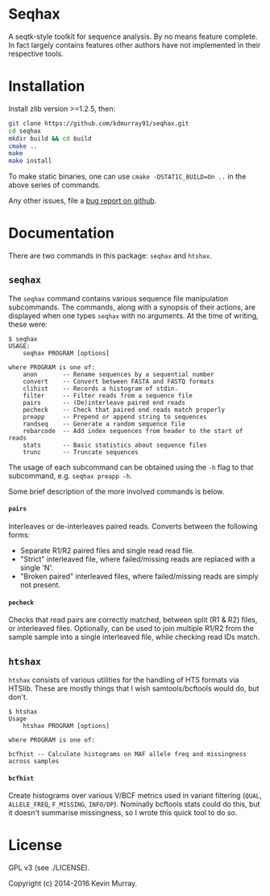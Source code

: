 Seqhax
======

A seqtk-style toolkit for sequence analysis. By no means feature complete. In
fact largely contains features other authors have not implemented in their
respective tools.

Installation
============

Install zlib version >=1.2.5, then:

```bash
git clone https://github.com/kdmurray91/seqhax.git
cd seqhax
mkdir build && cd build
cmake ..
make
make install
```

To make static binaries, one can use `cmake -DSTATIC_BUILD=On ..` in the above series of commands.

Any other issues, file a [bug report on github](https://github.com/kdmurray91/seqhax/issues).

Documentation
=============

There are two commands in this package: `seqhax` and `htshax`. 

## `seqhax`

The `seqhax` command contains various sequence file manipulation subcommands. The commands, along with a synopsis
of their actions, are displayed when one types `seqhax` with no arguments. 
At the time of writing, these were:

```
$ seqhax
USAGE:
    seqhax PROGRAM [options]

where PROGRAM is one of:
    anon       -- Rename sequences by a sequential number
    convert    -- Convert between FASTA and FASTQ formats
    clihist    -- Records a histogram of stdin.
    filter     -- Filter reads from a sequence file
    pairs      -- (De)interleave paired end reads
    pecheck    -- Check that paired end reads match properly
    preapp     -- Prepend or append string to sequences
    randseq    -- Generate a random sequence file
    rebarcode  -- Add index sequences from header to the start of reads
    stats      -- Basic statistics about sequence files
    trunc      -- Truncate sequences
```

The usage of each subcommand can be obtained using the `-h` flag to that
subcommand, e.g. `seqhax preapp -h`. 

Some brief description of the more involved commands is below.

#### `pairs`

Interleaves or de-interleaves paired reads. Converts between the following
forms:

- Separate R1/R2 paired files and single read read file.
- "Strict" interleaved file, where failed/missing reads are replaced with a
  single 'N'.
- "Broken paired" interleaved files, where failed/missing reads are simply not
  present.

#### `pecheck`

Checks that read pairs are correctly matched, between split (R1 & R2) files, or
interleaved files. Optionally, can be used to join multiple R1/R2 from the
sample sample into a single interleaved file, while checking read IDs match.

## `htshax`

`htshax` consists of various utilities for the handling of HTS formats via HTSlib. These are mostly things that I wish samtools/bcftools would do, but don't.

```
$ htshax
Usage
    htshax PROGRAM [options]

where PROGRAM is one of:

bcfhist -- Calculate histograms on MAF allele freq and missingness across samples
```

#### `bcfhist`

Create histograms over various V/BCF metrics used in variant filtering (`QUAL`, `ALLELE_FREQ`, `F_MISSING`, `INFO/DP`). Nominally bcftools stats could do this, but it doesn't summarise missingness, so I wrote this quick tool to do so.

# License

GPL v3 (see ./LICENSE).

Copyright (c) 2014-2016 Kevin Murray.
